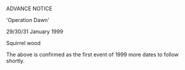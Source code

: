 
ADVANCE NOTICE

'Operation Dawn'

29/30/31 January 1999

Squirrel wood

The above is confirmed as the first event of 1999
more dates to follow shortly.


